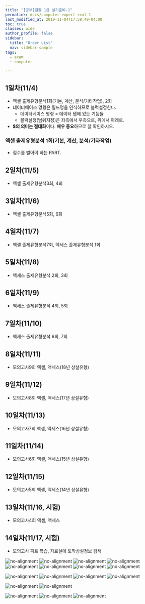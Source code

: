 ```yaml
---
title: "[공부]컴활 1급 실기준비-1"
permalink: docs/computer-expert-real-1
last_modified_at: 2019-11-04T17:58:49-04:00
toc: true
classes: wide
author_profile: false
sidebar:
  title: "Order List"
  nav: sidebar-sample
tags:
  - exam
  - computer

---
```


## 1일차(11/4)

* 엑셀 출제유형분석1회(기본, 계산, 분석/기타작업), 2회
* 데이터베이스 명령은 필드명을 인식하므로 블럭설정한다.
  * 데이터베이스 명령 = 데이터 탭에 있는 기능들
  * 블럭설정(범위지정)은 좌측에서 우측으로, 위에서 아래로.
* **$의 의미는 절대화**이다. **매우 중요**하므로 잘 확인하시오.



### 엑셀 출제유형분석 1회(기본, 계산, 분석/기타작업)

* 점수를 벌어야 하는 PART.


## 2일차(11/5)

* 엑셀 출제유형분석3회, 4회

## 3일차(11/6)

* 엑셀 출제유형분석5회, 6회

## 4일차(11/7)

* 엑셀 출제유형분석7회, 액세스 출제유형분석 1회

## 5일차(11/8)

* 액세스 출제유형분석 2회, 3회

## 6일차(11/9)

* 액세스 출제유형분석 4회, 5회

## 7일차(11/10)

* 액세스 출제유형분석 6회, 7회

## 8일차(11/11)

* 모의고사9회 액셀, 액세스(18년 상설유형)

## 9일차(11/12)

* 모의고사8회 액셀, 액세스(17년 상설유형)

## 10일차(11/13)

* 모의고사7회 액셀, 액세스(16년 상설유형)

## 11일차(11/14)

* 모의고사6회 액셀, 액세스(15년 상설유형)

## 12일차(11/15)

* 모의고사5회 액셀, 액세스(14년 상설유형)

## 13일차(11/16, 시험)

* 모의고사4회 액셀, 액세스

## 14일차(11/17, 시험)

* 모의고사 파트 복습, 자료실에 토막상설정보 검색


![no-alignment](/assets/images/19-11-18-pt.png)
![no-alignment](/assets/images/19-11-21-pt2.png)
![no-alignment](/assets/images/19-11-22-pt3.png)
![no-alignment](/assets/images/19-11-22-pt4.png)
![no-alignment](/assets/images/19-11-26-pt5.png)
![no-alignment](/assets/images/19-11-27-pt6.png)
![no-alignment](/assets/images/19-12-03-pt7.png)
![no-alignment](/assets/images/19-12-05-pt8.png)

![no-alignment](/assets/images/19-12-09-pt8.png)
![no-alignment](/assets/images/19-12-09-pt9.png)
![no-alignment](/assets/images/19-12-09-pt10.png)
![no-alignment](/assets/images/19-12-09-pt11.png)

![no-alignment](/assets/images/19-12-11-pt12.png)
![no-alignment](/assets/images/19-12-11-pt13.png)

![no-alignment](/assets/images/19-12-16-pt14.png)
![no-alignment](/assets/images/19-12-16-pt15.png)
![no-alignment](/assets/images/19-12-16-pt16.png)


